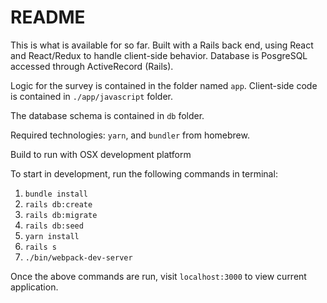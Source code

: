 # README

This is what is available for so far. Built with a Rails back end, using React and React/Redux to handle client-side behavior. Database is PosgreSQL accessed through ActiveRecord (Rails).

Logic for the survey is contained in the folder named `app`. Client-side code is contained in `./app/javascript` folder.

The database schema is contained in `db` folder.

Required technologies: `yarn`, and `bundler` from homebrew.

Build to run with OSX development platform

To start in development, run the following commands in terminal:
1) `bundle install`
2) `rails db:create`
3) `rails db:migrate`
4) `rails db:seed`
5) `yarn install`
6) `rails s`
7) `./bin/webpack-dev-server`

Once the above commands are run, visit `localhost:3000` to view current application.
